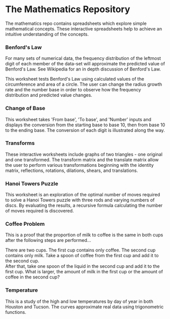 # The Mathematics Repository

The mathematics repo contains spreadsheets which explore simple mathematical concepts.
These interactive spreadsheets help to achieve an intuitive understanding of the concepts.

### Benford's Law
  
  For many sets of numerical data, the frequency distribution of the leftmost digit of each
  member of the data-set will approximate the predicted value of Benford's Law.  See Wikipedia
  for an in depth discussion of Benford's Law.
  
  This worksheet tests Benford's Law using calculated values of the circumference and area
  of a circle.  The user can change the radius growth rate and the number base in order to
  observe how the frequency distribution and predicted value changes.

### Change of Base

  This worksheet takes 'From base', 'To base', and 'Number' inputs and displays the conversion
  from the starting base to base 10, then from base 10 to the ending base.  The conversion of
  each digit is illustrated along the way.

### Transforms

  These interactive worksheets include graphs of two triangles - one original and one transformed.
  The transform matrix and the translate matrix allow the user to perform various transformations 
  beginning with the identity matrix, reflections, rotations, dilations, shears, and translations.

### Hanoi Towers Puzzle

  This worksheet is an exploration of the optimal number of moves required to solve a Hanoi
  Towers puzzle with three rods and varying numbers of discs.  By evaluating the results, a
  recursive formula calculating the number of moves required is discovered.

### Coffee Problem

  This is a proof that the proportion of milk to coffee is the same in both cups after 
  the following steps are performed...
  
  There are two cups.
  The first cup contains only coffee.
  The second cup contains only milk.
  Take a spoon of coffee from the first cup and add it to the second cup.  
  After that, take one spoon of the liquid in the second cup and add it to the first cup. 
  What is larger, the amount of milk in the first cup or the amount of coffee in the second cup?

### Temperature

  This is a study of the high and low temperatures by day of year in both Houston and Tucson.
  The curves approximate real data using trigonometric functions.
